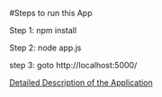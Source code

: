 #Steps to run this App

Step 1:
	npm install
   
  Step 2:
        node app.js
 
  step 3:
        goto http://localhost:5000/
	

 <a href="https://github.com/Shridhar-2205/Soccer_Mania/blob/master/Soccer%20Mania.pdf">Detailed Description of the Application</a> 
